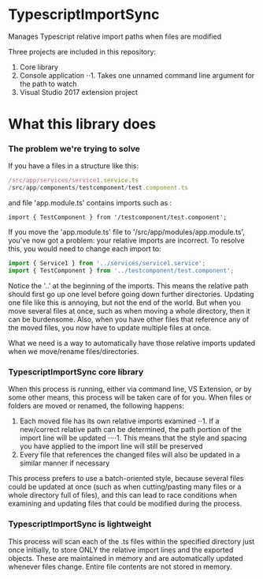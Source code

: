 # TypescriptImportSync
Manages Typescript relative import paths when files are modified

Three projects are included in this repository:
1. Core library
2. Console application
⋅⋅1. Takes one unnamed command line argument for the path to watch
3. Visual Studio 2017 extension project


# What this library does

### The problem we're trying to solve

If you have a files in a structure like this: <br/>
 ```/src/app/app.module.ts
 /src/app/services/service1.service.ts
 /src/app/components/testcomponent/test.component.ts
 ```

and file 'app.module.ts' contains imports such as :
```import { Service1 } from '/services/service1.service';
import { TestComponent } from '/testcomponent/test.component';
```

If you move the 'app.module.ts' file to '/src/app/modules/app.module.ts', you've now got a problem: your relative imports are incorrect. To resolve this, you would need to change each import to:<br/>
```typescript
import { Service1 } from '../services/service1.service';
import { TestComponent } from '../testcomponent/test.component';
```

Notice the '..' at the beginning of the imports. This means the relative path should first go up one level before going down further directories. Updating one file like this is annoying, but not the end of the world. But when you move several files at once, such as when moving a whole directory, then it can be burdensome. Also, when you have other files that reference any of the moved files, you now have to update multiple files at once.

What we need is a way to automatically have those relative imports updated when we move/rename files/directories.

### TypescriptImportSync core library

When this process is running, either via command line, VS Extension, or by some other means, this process will be taken care of for you. 
When files or folders are moved or renamed, the following happens:
1. Each moved file has its own relative imports examined
⋅⋅1. If a new/correct relative path can be determined, the path portion of the import line will be updated
⋅⋅⋅⋅1. This means that the style and spacing you have applied to the import line will still be preserved
2. Every file that references the changed files will also be updated in a similar manner if necessary

This process prefers to use a batch-oriented style, because several files could be updated at once (such as when cutting/pasting many files or a whole directory full of files), and this can lead to race conditions when examining and updating files that could be modified during the process.

### TypescriptImportSync is lightweight

This process will scan each of the .ts files within the specified directory just once initially, to store ONLY the relative import lines and the exported objects. These are maintained in memory and are automatically updated whenever files change. Entire file contents are not stored in memory.
